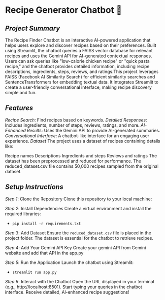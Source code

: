 # Recipe Generator Chatbot 🍳 #
## ***Project Summary*** ##
The Recipe Finder Chatbot is an interactive AI-powered application that helps users explore and discover recipes based on their preferences. Built using Streamlit, the chatbot queries a FAISS vector database for relevant recipes and uses the Gemini API for AI-generated contextual responses. Users can ask queries like "low-calorie chicken recipe" or "quick pasta recipe," and the chatbot provides detailed information, including recipe descriptions, ingredients, steps, reviews, and ratings.This project leverages FAISS (Facebook AI Similarity Search) for efficient similarity searches and SentenceTransformers for embedding textual data. It integrates Streamlit to create a user-friendly conversational interface, making recipe discovery simple and fun.

## ***Features*** ##
*Recipe Search*: Find recipes based on keywords.
*Detailed Responses*: Includes ingredients, number of steps, reviews, ratings, and more.
*AI-Enhanced Results*: Uses the Gemini API to provide AI-generated summaries.
*Conversational Interface*: A chatbot-like interface for an engaging user experience.
*Dataset*
The project uses a dataset of recipes containing details like:

Recipe names
Descriptions
Ingredients and steps
Reviews and ratings
The dataset has been preprocessed and reduced for performance. The reduced_dataset.csv file contains 50,000 recipes sampled from the original dataset.

## ***Setup Instructions*** ##
*Step 1*: Clone the Repository
Clone this repository to your local machine:

*Step 2*: Install Dependencies
Create a virtual environment and install the required libraries:
- `pip install -r requirements.txt`

*Step 3*: Add Dataset
Ensure the `reduced_dataset.csv` file is placed in the project folder. The dataset is essential for the chatbot to retrieve recipes.

*Step 4*: Add Your Gemini API Key
Create your gemini API from Gemini website and add that API in the app.py

*Step 5*: Run the Application
Launch the chatbot using Streamlit:
- `streamlit run app.py`

*Step 6*: Interact with the Chatbot
Open the URL displayed in your terminal (e.g., http://localhost:8501).
Start typing your queries in the chatbot interface.
Receive detailed, AI-enhanced recipe suggestions!

